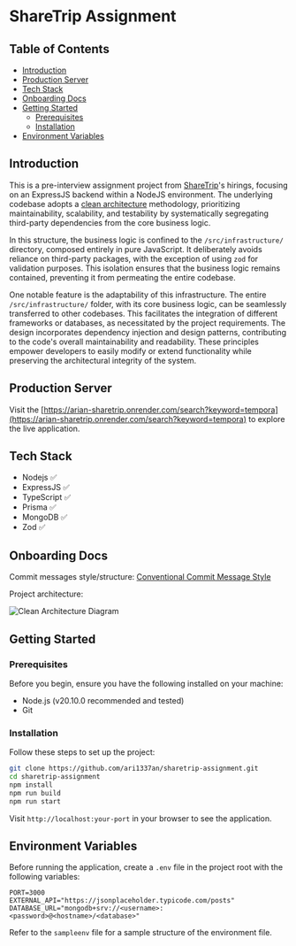 # ShareTrip Assignment

## Table of Contents

- [Introduction](#introduction)
- [Production Server](#production-server)
- [Tech Stack](#tech-stack)
- [Onboarding Docs](#onboarding-docs)
- [Getting Started](#getting-started)
  - [Prerequisites](#prerequisites)
  - [Installation](#installation)
- [Environment Variables](#environment-variables)

  
## Introduction

This is a pre-interview assignment project from [ShareTrip](https://sharetrip.net)'s hirings, focusing on an ExpressJS backend within a NodeJS environment. The underlying codebase adopts a [clean architecture](https://www.amazon.com/Clean-Architecture-Craftsmans-Software-Structure/dp/0134494164) methodology, prioritizing maintainability, scalability, and testability by systematically segregating third-party dependencies from the core business logic.

In this structure, the business logic is confined to the `/src/infrastructure/` directory, composed entirely in pure JavaScript. It deliberately avoids reliance on third-party packages, with the exception of using `zod` for validation purposes. This isolation ensures that the business logic remains contained, preventing it from permeating the entire codebase.

One notable feature is the adaptability of this infrastructure. The entire `/src/infrastructure/` folder, with its core business logic, can be seamlessly transferred to other codebases. This facilitates the integration of different frameworks or databases, as necessitated by the project requirements. The design incorporates dependency injection and design patterns, contributing to the code's overall maintainability and readability. These principles empower developers to easily modify or extend functionality while preserving the architectural integrity of the system.

## Production Server

Visit the [https://arian-sharetrip.onrender.com/search?keyword=tempora](https://arian-sharetrip.onrender.com/search?keyword=tempora) to explore the live application.

## Tech Stack
   - Nodejs ✅
   - ExpressJS ✅
   - TypeScript ✅
   - Prisma ✅
   - MongoDB ✅
   - Zod ✅

## Onboarding Docs

Commit messages style/structure: [Conventional Commit Message Style](https://gist.github.com/qoomon/5dfcdf8eec66a051ecd85625518cfd13)

Project architecture:

![Clean Architecture Diagram](docs/architecture-diagram.jpg)

## Getting Started

### Prerequisites

Before you begin, ensure you have the following installed on your machine:

- Node.js (v20.10.0 recommended and tested)
- Git

### Installation

Follow these steps to set up the project:

```bash
git clone https://github.com/ari1337an/sharetrip-assignment.git
cd sharetrip-assignment
npm install
npm run build
npm run start
```

Visit `http://localhost:your-port` in your browser to see the application.

## Environment Variables

Before running the application, create a `.env` file in the project root with the following variables:

```env
PORT=3000
EXTERNAL_API="https://jsonplaceholder.typicode.com/posts"
DATABASE_URL="mongodb+srv://<username>:<password>@<hostname>/<database>"
```

Refer to the `sampleenv` file for a sample structure of the environment file.
